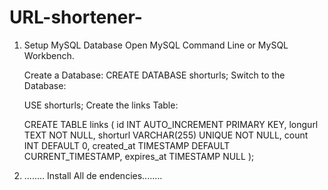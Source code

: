 # URL-shortener-

1. Setup MySQL Database
   Open MySQL Command Line or MySQL Workbench.

   Create a Database:
   CREATE DATABASE shorturls;
    Switch to the Database:

   USE shorturls;
   Create the links Table:

    CREATE TABLE links (
    id INT AUTO_INCREMENT PRIMARY KEY,
    longurl TEXT NOT NULL,
    shorturl VARCHAR(255) UNIQUE NOT NULL,
    count INT DEFAULT 0,
    created_at TIMESTAMP DEFAULT CURRENT_TIMESTAMP,
    expires_at TIMESTAMP NULL
);

2. ........ Install All de endencies........


